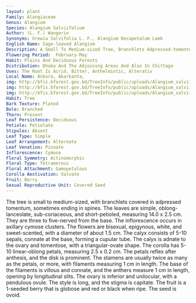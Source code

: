 ```yaml
---
layout: plant
Family: Alangiaceae
Genus: Alangium
Species: Alangium Salviifolium
Author: (L. F.) Wangerin
Synonyms: Grewia Salvifolia L. F., Alangium Decapetalum Lamk
English Name: Sage-leaved Alangium
Description: A Small To Medium-sized Tree, Branchlets Adpressed-tomentose, Sometimes Spine-tipped. Leaves Simple, 14.0 Ã— 2.5 Cm, Short Petioled, Oblong-lanceolate, Sub-coriaceous, 3-5 Nerved From The Base. Inflorescence In Axillary Cymose Clusters. Flowers C 1.5 Cm Wide, Pedicellate, Bisexual, Epigynous, White, Sweet-scented. Calyx Of 5-10 Sepals, Connate At The Base, Forming A Cupular Tube, Adnate To The Ovary, Tomentose, Triangular-ovate. Corolla Of 5-10 Petals, Petals 2.5 Ã— 0.2 Cm, Linear-oblong, Reflexed After Anthesis, Disk Prominent. Stamens Usually Twice As Many As The Petals Or More, Filaments 1 Cm Long, Base Villous, Connate, Anthers 1 Cm Long, Opening By Longitudinal Slits. Ovary Inferior, Unilocular, Ovule 1, Pendulous, Style Long, Stigma Capitate. Fruit A 1-seeded Berry, Globose, Red Or Black When Ripe. Seed Ovoid. 
Flowering Period:  February-May
Habit: Plains And Deciduous Forests
Distribution: Dhaka And The Adjoining Areas And Also In Chittago
Uses: The Root Is Acrid, Bitter, Anthelmintic, Alterativ
Local Name: Ankora, Akarkanta, 
img: http://bfis.bforest.gov.bd/TreeInfo/public/uploads/Alangium_salviifolium.jpg
img: http://bfis.bforest.gov.bd/TreeInfo/public/uploads/Alangium_salviifolium1.jpg
img: http://bfis.bforest.gov.bd/TreeInfo/public/uploads/Alangium_salviifolium2.jpg
Habit: Tree
Bark Texture: Plated
Bole: Branched
Thorn: Present
Leaf Persistence: Deciduous
Petiole: Petiolate
Stipules: Absent
Leaf Type: Simple
Leaf Arrangement: Alternate
Leaf Venation: Pinnate
Inflorescence: Cymose
Floral Symmetry: Actinomorphic
Floral Type: Tetramerous
Floral Attachment: Gamopetalous
Corolla Aestivation: Valvate
Fruit: Berry
Sexual Reproductive Unit: Covered Seed
---
```

The tree is small to medium-sized, with branchlets covered in adpressed tomentum, sometimes ending in spines. The leaves are simple, oblong-lanceolate, sub-coriaceous, and short-petioled, measuring 14.0 x 2.5 cm. They are three to five-nerved from the base. The inflorescence occurs in axillary cymose clusters. The flowers are bisexual, epigynous, white, and sweet-scented, with a diameter of about 1.5 cm. The calyx consists of 5-10 sepals, connate at the base, forming a cupular tube. The calyx is adnate to the ovary and tomentose, with a triangular-ovate shape. The corolla has 5-10 linear-oblong petals, measuring 2.5 x 0.2 cm. The petals reflex after anthesis, and the disk is prominent. The stamens are usually twice as many as the petals, or more, with filaments measuring 1 cm in length. The base of the filaments is villous and connate, and the anthers measure 1 cm in length, opening by longitudinal slits. The ovary is inferior and unilocular, with a pendulous ovule. The style is long, and the stigma is capitate. The fruit is a 1-seeded berry that is globose and red or black when ripe. The seed is ovoid.

